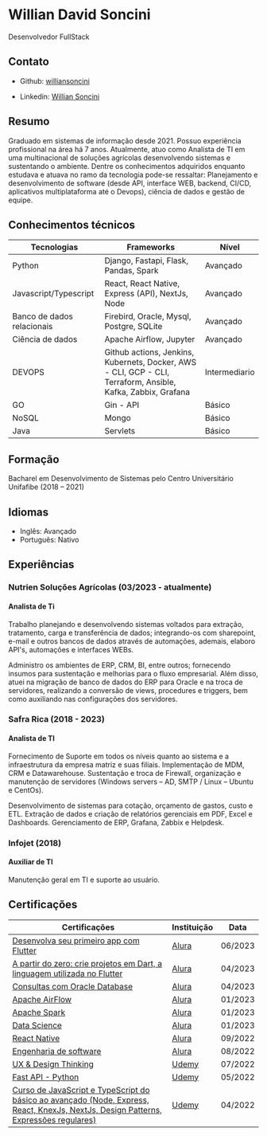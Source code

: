 # Willian David Soncini

Desenvolvedor FullStack

## Contato

- Github: [williansoncini](https://github.com/williansoncini) 

- Linkedin: [Willian Soncini](https://www.linkedin.com/in/willian-soncini-783b18160/) 

## Resumo

Graduado em sistemas de informação desde 2021. Possuo experiência profissional na área há 7 anos. Atualmente, atuo como Analista de TI em uma multinacional de soluções agrícolas desenvolvendo sistemas e sustentando o ambiente. Dentre os conhecimentos adquiridos enquanto estudava e atuava no ramo da tecnologia pode-se ressaltar: Planejamento e desenvolvimento de software (desde API, interface WEB, backend, CI/CD, aplicativos multiplataforma até o Devops), ciência de dados e gestão de equipe. 

## Conhecimentos técnicos

| Tecnologias | Frameworks | Nível |
| -------- | -------- | -------- |
| Python  | Django, Fastapi, Flask, Pandas, Spark  | Avançado  |
| Javascript/Typescript  | React, React Native, Express (API), NextJs, Node | Avançado |
| Banco de dados relacionais  | Firebird, Oracle, Mysql, Postgre, SQLite  | Avançado |
| Ciência de dados  | Apache Airflow, Jupyter  | Avançado  |
| DEVOPS  | Github actions, Jenkins, Kubernets, Docker, AWS - CLI, GCP - CLI, Terraform, Ansible, Kafka, Zabbix, Grafana  | Intermediario |
| GO  | Gin - API  | Básico  |
| NoSQL  | Mongo  | Básico  |
| Java | Servlets | Básico |

## Formação

Bacharel em Desenvolvimento de Sistemas pelo Centro Universitário Unifafibe (2018 – 2021)

## Idiomas

- Inglês: Avançado
- Português: Nativo

## Experiências 

### Nutrien Soluções Agrícolas (03/2023 - atualmente)

#### Analista de Ti

Trabalho planejando e desenvolvendo sistemas voltados para extração, tratamento, carga e transferência de dados; integrando-os com sharepoint, e-mail e outros bancos de dados através de automações, ademais, elaboro API's, automações e interfaces WEBs. 

Administro os ambientes de ERP, CRM, BI, entre outros; fornecendo insumos para sustentação e melhorias para o fluxo empresarial. Além disso, atuei na migração de banco de dados do ERP para Oracle e na troca de servidores, realizando a conversão de views, procedures e triggers, bem como auxiliando nas configurações dos servidores. 

### Safra Rica (2018 - 2023)

#### Analista de TI

Fornecimento de Suporte em todos os níveis quanto ao sistema e a infraestrutura da empresa matriz e suas filiais. Implementação de MDM, CRM e Datawarehouse. Sustentação e troca de Firewall, organização e manutenção de servidores (Windows servers – AD, SMTP / Linux – Ubuntu e CentOs). 

Desenvolvimento de sistemas para cotação, orçamento de gastos, custo e ETL. Extração de dados e criação de relatórios gerenciais em PDF, Excel e Dashboards. Gerenciamento de ERP, Grafana, Zabbix e Helpdesk.

### Infojet (2018)

#### Auxiliar de TI

Manutenção geral em TI e suporte ao usuário.

## Certificações

| Certificações | Instituição | Data |
| -------- | -------- | -------- |
| [Desenvolva seu primeiro app com Flutter](https://cursos.alura.com.br/degree/certificate/a75a04bf-ee91-49dd-a7e3-b0221dd39f5b?lang=pt_BR) | [Alura](https://www.alura.com.br/) | 06/2023 |
| [A partir do zero: crie projetos em Dart, a linguagem utilizada no Flutter](https://cursos.alura.com.br/degree/certificate/5e5f036b-e8f3-43d7-981f-c3ce8f327e77?lang=pt_BR) | [Alura](https://www.alura.com.br/) | 04/2023 |
| [Consultas com Oracle Database](https://cursos.alura.com.br/degree/certificate/7484db61-0009-49d3-842b-9688d9e1456e?lang=pt_BR) | [Alura](https://www.alura.com.br/) | 04/2023 |
| [Apache AirFlow](https://cursos.alura.com.br/degree/certificate/19c040ef-f512-4043-af9e-de4a15f7ae85) | [Alura](https://www.alura.com.br/) | 01/2023 |
| [Apache Spark](https://cursos.alura.com.br/degree/certificate/a377c759-ae61-4ff8-8bc7-ef51248673e9) | [Alura](https://www.alura.com.br/) | 01/2023 |
| [Data Science](https://cursos.alura.com.br/degree/certificate/1203c550-2c37-45d9-9946-693bb3861312) | [Alura](https://www.alura.com.br/) | 01/2023 |
| [React Native](https://cursos.alura.com.br/degree/certificate/e7145c95-7bce-4f49-97f2-b5b9861328d0) | [Alura](https://www.alura.com.br/) | 09/2022 |
| [Engenharia de software](https://cursos.alura.com.br/degree/certificate/5ae17ce2-0671-4c6d-a6b8-85d11649fc2b) | [Alura](https://www.alura.com.br/) | 08/2022 |
| [UX & Design Thinking](https://www.udemy.com/certificate/UC-c2b61adf-f942-49ce-8536-12c51a5868ea/) | [Udemy](https://www.udemy.com/) | 07/2022 |
| [Fast API - Python](https://www.udemy.com/certificate/UC-08ef708a-74e6-4091-9d52-f33459f6b0fd/) | [Udemy](https://www.udemy.com/) | 05/2022 |
| [Curso de JavaScript e TypeScript do básico ao avançado (Node, Express, React, KnexJs, NextJs, Design Patterns, Expressões regulares)](https://www.udemy.com/certificate/UC-e5668631-a6e7-437f-9f41-230236dda2c1/) | [Udemy](https://www.udemy.com/) | 04/2022 |





